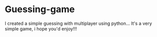 # Guessing-game
I created a simple guessing with multiplayer using python... It's a very simple game, i hope you'd enjoy!!!
